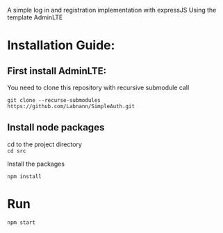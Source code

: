 A simple log in and registration implementation with expressJS
Using the template AdminLTE

# Installation Guide:

## First install AdminLTE: 
You need to clone this repository with recursive submodule call <br>

`git clone --recurse-submodules https://github.com/Labnann/SimpleAuth.git`

## Install node packages
cd to the project directory<br>
`cd src`

Install the packages

 `npm install`

# Run
`npm start`


